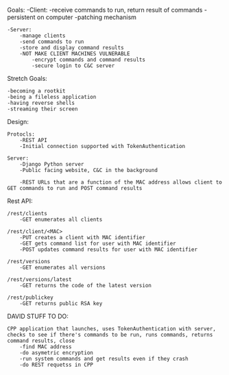 Goals:
	-Client: 
		-receive commands to run, return result of commands
		-persistent on computer
		-patching mechanism
		
	-Server:
		-manage clients
		-send commands to run
		-store and display command results
		-NOT MAKE CLIENT MACHINES VULNERABLE
			-encrypt commands and command results
			-secure login to C&C server
		
Stretch Goals:
	
	-becoming a rootkit
	-being a fileless application
	-having reverse shells
	-streaming their screen
	
	
Design:
	
	Protocls:
		-REST API
		-Initial connection supported with TokenAuthentication
		
	Server:
		-Django Python server
		-Public facing website, C&C in the background
		
		-REST URLs that are a function of the MAC address allows client to GET commands to run and POST command results
		
Rest API:

	/rest/clients
		-GET enumerates all clients
	
	/rest/client/<MAC>
		-PUT creates a client with MAC identifier
		-GET gets command list for user with MAC identifier
		-POST updates command results for user with MAC identifier
		
	/rest/versions 
		-GET enumerates all versions
		
	/rest/versions/latest 
		-GET returns the code of the latest version
		
	/rest/publickey
		-GET returns public RSA key
		
DAVID STUFF TO DO:
	
	CPP application that launches, uses TokenAuthentication with server, checks to see if there's commands to be run, runs commands, returns command results, close
		-find MAC address
		-do asymetric encryption
		-run system commands and get results even if they crash
		-do REST requetss in CPP
